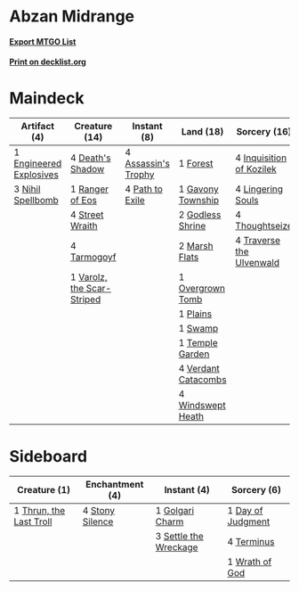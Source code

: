 # Abzan Midrange

#### [Export MTGO List](../collection/Abzan%20Midrange/Abzan%20Midrange.txt)
#### [Print on decklist.org](http://decklist.org/?deckmain=4%09Assassin's%20Trophy%0A4%09Death's%20Shadow%0A1%09Engineered%20Explosives%0A1%09Forest%0A1%09Gavony%20Township%0A2%09Godless%20Shrine%0A4%09Inquisition%20of%20Kozilek%0A4%09Lingering%20Souls%0A2%09Marsh%20Flats%0A3%09Nihil%20Spellbomb%0A1%09Overgrown%20Tomb%0A4%09Path%20to%20Exile%0A1%09Plains%0A1%09Ranger%20of%20Eos%0A4%09Street%20Wraith%0A1%09Swamp%0A4%09Tarmogoyf%0A1%09Temple%20Garden%0A4%09Thoughtseize%0A4%09Traverse%20the%20Ulvenwald%0A1%09Varolz,%20the%20Scar-Striped%0A4%09Verdant%20Catacombs%0A4%09Windswept%20Heath&deckside=1%09Day%20of%20Judgment%0A1%09Golgari%20Charm%0A3%09Settle%20the%20Wreckage%0A4%09Stony%20Silence%0A4%09Terminus%0A1%09Thrun,%20the%20Last%20Troll%0A1%09Wrath%20of%20God)
# Maindeck

|                                           Artifact (4)                                           |                                            Creature (14)                                            |                                         Instant (8)                                          |                                          Land (18)                                           |                                           Sorcery (16)                                            |
|--------------------------------------------------------------------------------------------------|-----------------------------------------------------------------------------------------------------|----------------------------------------------------------------------------------------------|----------------------------------------------------------------------------------------------|---------------------------------------------------------------------------------------------------|
|1 [Engineered Explosives](http://gatherer.wizards.com/Pages/Card/Details.aspx?multiverseid=370549)|4 [Death's Shadow](http://gatherer.wizards.com/Pages/Card/Details.aspx?multiverseid=425889)          |4 [Assassin's Trophy](http://gatherer.wizards.com/Pages/Card/Details.aspx?multiverseid=452902)|1 [Forest](http://gatherer.wizards.com/Pages/Card/Details.aspx?multiverseid=439605)           |4 [Inquisition of Kozilek](http://gatherer.wizards.com/Pages/Card/Details.aspx?multiverseid=425900)|
|3 [Nihil Spellbomb](http://gatherer.wizards.com/Pages/Card/Details.aspx?multiverseid=442215)      |1 [Ranger of Eos](http://gatherer.wizards.com/Pages/Card/Details.aspx?multiverseid=425844)           |4 [Path to Exile](http://gatherer.wizards.com/Pages/Card/Details.aspx?multiverseid=370408)    |1 [Gavony Township](http://gatherer.wizards.com/Pages/Card/Details.aspx?multiverseid=233242)  |4 [Lingering Souls](http://gatherer.wizards.com/Pages/Card/Details.aspx?multiverseid=425837)       |
|                                                                                                  |4 [Street Wraith](http://gatherer.wizards.com/Pages/Card/Details.aspx?multiverseid=370428)           |                                                                                              |2 [Godless Shrine](http://gatherer.wizards.com/Pages/Card/Details.aspx?multiverseid=405099)   |4 [Thoughtseize](http://gatherer.wizards.com/Pages/Card/Details.aspx?multiverseid=438676)          |
|                                                                                                  |4 [Tarmogoyf](http://gatherer.wizards.com/Pages/Card/Details.aspx?multiverseid=370404)               |                                                                                              |2 [Marsh Flats](http://gatherer.wizards.com/Pages/Card/Details.aspx?multiverseid=426064)      |4 [Traverse the Ulvenwald](http://gatherer.wizards.com/Pages/Card/Details.aspx?multiverseid=409998)|
|                                                                                                  |1 [Varolz, the Scar-Striped](http://gatherer.wizards.com/Pages/Card/Details.aspx?multiverseid=368977)|                                                                                              |1 [Overgrown Tomb](http://gatherer.wizards.com/Pages/Card/Details.aspx?multiverseid=405103)   |                                                                                                   |
|                                                                                                  |                                                                                                     |                                                                                              |1 [Plains](http://gatherer.wizards.com/Pages/Card/Details.aspx?multiverseid=439601)           |                                                                                                   |
|                                                                                                  |                                                                                                     |                                                                                              |1 [Swamp](http://gatherer.wizards.com/Pages/Card/Details.aspx?multiverseid=439603)            |                                                                                                   |
|                                                                                                  |                                                                                                     |                                                                                              |1 [Temple Garden](http://gatherer.wizards.com/Pages/Card/Details.aspx?multiverseid=405112)    |                                                                                                   |
|                                                                                                  |                                                                                                     |                                                                                              |4 [Verdant Catacombs](http://gatherer.wizards.com/Pages/Card/Details.aspx?multiverseid=426074)|                                                                                                   |
|                                                                                                  |                                                                                                     |                                                                                              |4 [Windswept Heath](http://gatherer.wizards.com/Pages/Card/Details.aspx?multiverseid=405115)  |                                                                                                   |


# Sideboard

|                                           Creature (1)                                           |                                     Enchantment (4)                                      |                                          Instant (4)                                           |                                        Sorcery (6)                                         |
|--------------------------------------------------------------------------------------------------|------------------------------------------------------------------------------------------|------------------------------------------------------------------------------------------------|--------------------------------------------------------------------------------------------|
|1 [Thrun, the Last Troll](http://gatherer.wizards.com/Pages/Card/Details.aspx?multiverseid=214050)|4 [Stony Silence](http://gatherer.wizards.com/Pages/Card/Details.aspx?multiverseid=425850)|1 [Golgari Charm](http://gatherer.wizards.com/Pages/Card/Details.aspx?multiverseid=430396)      |1 [Day of Judgment](http://gatherer.wizards.com/Pages/Card/Details.aspx?multiverseid=439344)|
|                                                                                                  |                                                                                          |3 [Settle the Wreckage](http://gatherer.wizards.com/Pages/Card/Details.aspx?multiverseid=435186)|4 [Terminus](http://gatherer.wizards.com/Pages/Card/Details.aspx?multiverseid=425851)       |
|                                                                                                  |                                                                                          |                                                                                                |1 [Wrath of God](http://gatherer.wizards.com/Pages/Card/Details.aspx?multiverseid=4408)     |

